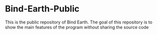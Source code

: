 # Bind-Earth-Public
This is the public repository of Bind Earth. The goal of this repository is to show the main features of the program without sharing the source code
